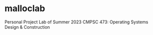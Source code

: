 # malloclab
Personal Project Lab of Summer 2023 CMPSC 473: Operating Systems Design &amp; Construction 
